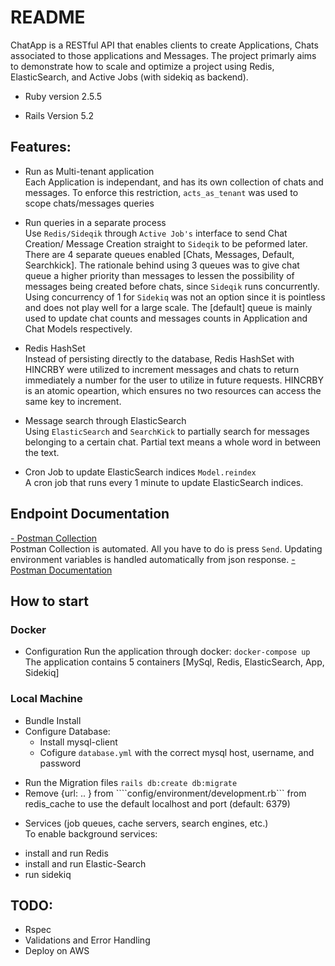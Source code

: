 # README
ChatApp is a RESTful API that enables clients to create Applications, Chats associated to 
those applications and Messages. The project primarly aims to demonstrate how to scale and optimize a project using Redis, ElasticSearch, and Active Jobs (with sidekiq as backend).

* Ruby version
2.5.5

* Rails Version
5.2

## Features:
- Run as Multi-tenant application  
Each Application is independant, and has its own collection of chats and messages. To enforce this restriction, `acts_as_tenant` was used to scope chats/messages queries

- Run queries in a separate process  
Use `Redis/Sideqik` through `Active Job's` interface to send Chat Creation/ Message Creation straight to `Sideqik` to be peformed later. There are 4 separate queues enabled [Chats, Messages, Default, Searchkick]. The rationale behind using 3 queues was to give chat queue a higher priority than messages to lessen the possibility of messages being created before chats, since `Sideqik` runs concurrently. Using concurrency of 1 for `Sidekiq` was not an option since it is pointless and does not play well for a large scale. The [default] queue is mainly used to update chat counts and messages counts in Application and Chat Models respectively.

- Redis HashSet  
Instead of persisting directly to the database, Redis HashSet with HINCRBY were utilized to increment
messages and chats to return immediately a number for the user to utilize in future requests. HINCRBY is an atomic
opeartion, which ensures no two resources can access the same key to increment.

- Message search through ElasticSearch  
Using `ElasticSearch` and `SearchKick` to partially search for messages belonging to a certain chat. Partial text means a whole word in between the text.

- Cron Job to update ElasticSearch indices ```Model.reindex```  
A cron job that runs every 1 minute to update ElasticSearch indices.

## Endpoint Documentation
[- Postman Collection](https://www.getpostman.com/collections/2e7b12c5dba2eb1898c0)  
Postman Collection is automated. All you have to do is press `Send`. Updating environment variables is handled automatically from json response.
[- Postman Documentation](https://documenter.getpostman.com/view/4811662/SVSGQAnL?version=latest#6093b686-8d77-4e29-b6c6-16d6e19b6730)

## How to start
### Docker
* Configuration
Run the application through docker: ```docker-compose up```
The application contains 5 containers [MySql, Redis, ElasticSearch, App, Sidekiq]

### Local Machine
* Bundle Install
* Configure Database:
    - Install mysql-client
    - Cofigure ```database.yml``` with the correct mysql host, username, and password
- Run the Migration files ```rails db:create db:migrate```
- Remove {url: .. } from ````config/environment/development.rb``` from redis_cache to use the default localhost and port (default: 6379)

* Services (job queues, cache servers, search engines, etc.)  
To enable background services:
- install and run Redis
- install and run Elastic-Search
- run sidekiq

## TODO:
- Rspec
- Validations and Error Handling
- Deploy on AWS